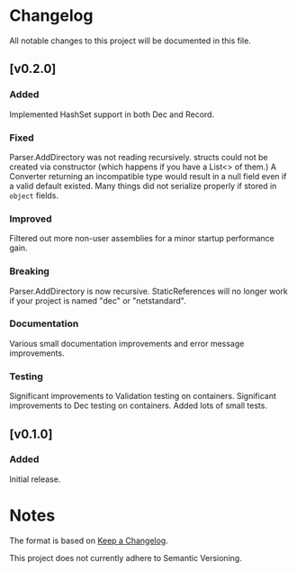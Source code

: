 # Changelog
All notable changes to this project will be documented in this file.


## [v0.2.0]
### Added
Implemented HashSet support in both Dec and Record.

### Fixed
Parser.AddDirectory was not reading recursively.
structs could not be created via constructor (which happens if you have a List<> of them.)
A Converter returning an incompatible type would result in a null field even if a valid default existed.
Many things did not serialize properly if stored in `object` fields.

### Improved
Filtered out more non-user assemblies for a minor startup performance gain.

### Breaking
Parser.AddDirectory is now recursive.
StaticReferences will no longer work if your project is named "dec" or "netstandard".

### Documentation
Various small documentation improvements and error message improvements.

### Testing
Significant improvements to Validation testing on containers.
Significant improvements to Dec testing on containers.
Added lots of small tests.


## [v0.1.0]
### Added
Initial release.

 
# Notes

The format is based on [Keep a Changelog](https://keepachangelog.com/en/1.0.0/).

This project does not currently adhere to Semantic Versioning.
